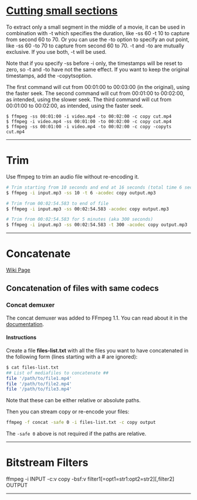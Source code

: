 # [Cutting small sections](https://trac.ffmpeg.org/wiki/Seeking#Cuttingsmallsections)

To extract only a small segment in the middle of a movie, it can be used in combination with -t which specifies the duration, like -ss 60 -t 10 to capture from second 60 to 70. Or you can use the -to option to specify an out point, like -ss 60 -to 70 to capture from second 60 to 70. -t and -to are mutually exclusive. If you use both, -t will be used.

Note that if you specify -ss before -i only, the timestamps will be reset to zero, so -t and -to have not the same effect. If you want to keep the original timestamps, add the -copytsoption.

The first command will cut from 00:01:00 to 00:03:00 (in the original), using the faster seek.
The second command will cut from 00:01:00 to 00:02:00, as intended, using the slower seek.
The third command will cut from 00:01:00 to 00:02:00, as intended, using the faster seek.

```
$ ffmpeg -ss 00:01:00 -i video.mp4 -to 00:02:00 -c copy cut.mp4
$ ffmpeg -i video.mp4 -ss 00:01:00 -to 00:02:00 -c copy cut.mp4
$ ffmpeg -ss 00:01:00 -i video.mp4 -to 00:02:00 -c copy -copyts cut.mp4
```

-----

# Trim #

Use ffmpeg to trim an audio file without re-encoding it.

```bash
# Trim starting from 10 seconds and end at 16 seconds (total time 6 seconds)
$ ffmpeg -i input.mp3 -ss 10 -t 6 -acodec copy output.mp3

# Trim from 00:02:54.583 to end of file
$ ffmpeg -i input.mp3 -ss 00:02:54.583 -acodec copy output.mp3

# Trim from 00:02:54.583 for 5 minutes (aka 300 seconds)
$ ffmpeg -i input.mp3 -ss 00:02:54.583 -t 300 -acodec copy output.mp3
```

-----

# Concatenate #

[Wiki Page](https://trac.ffmpeg.org/wiki/Concatenate)

## Concatenation of files with same codecs ##

### Concat demuxer ##
The concat demuxer was added to FFmpeg 1.1. You can read about it in the [documentation](https://ffmpeg.org/ffmpeg-formats.html#concat).

#### Instructions ####
Create a file **files-list.txt** with all the files you want to have concatenated in the following form (lines starting with a # are ignored):

```bash
$ cat files-list.txt
## List of mediafiles to concatenate ##
file '/path/to/file1.mp4'
file '/path/to/file2.mp4'
file '/path/to/file3.mp4'
```
Note that these can be either relative or absolute paths.

Then you can stream copy or re-encode your files:
```bash
ffmpeg -f concat -safe 0 -i files-list.txt -c copy output
```
The ```-safe 0``` above is not required if the paths are relative.

-----

# Bitstream Filters #
ffmpeg -i INPUT -c:v copy -bsf:v filter1[=opt1=str1:opt2=str2][,filter2] OUTPUT


-----

